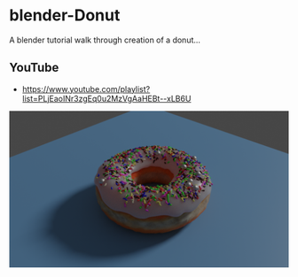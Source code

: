 # blender-Donut

A blender tutorial walk through creation of a donut...

## YouTube

* https://www.youtube.com/playlist?list=PLjEaoINr3zgEq0u2MzVgAaHEBt--xLB6U

![alt text](Samples/donut-wip-3.png "WIP Preview")
